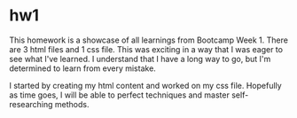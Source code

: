 # hw1
This homework is a showcase of all learnings from Bootcamp Week 1. There are 3 html files and 1 css file. This was exciting in a way that I was eager to see what I've learned. I understand that I have a long way to go, but I'm determined to learn from every mistake.

I started by creating my html content and worked on my css file. Hopefully as time goes, I will be able to perfect techniques and master self-researching methods.


